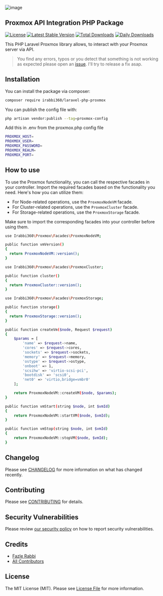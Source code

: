 ![image](https://github.com/user-attachments/assets/2b73d27f-3278-4604-9573-0f6d8e77776f)

## Proxmox API Integration PHP Package

[![License](https://poser.pugx.org/irabbi360/laravel-php-proxmox/license)](https://packagist.org/packages/irabbi360/laravel-php-proxmox)
[![Latest Stable Version](https://poser.pugx.org/irabbi360/laravel-php-proxmox/version)](https://packagist.org/packages/irabbi360/laravel-php-proxmox)
[![Total Downloads](https://poser.pugx.org/irabbi360/laravel-php-proxmox/downloads)](https://packagist.org/packages/irabbi360/laravel-php-proxmox)
[![Daily Downloads](https://poser.pugx.org/irabbi360/laravel-php-proxmox/d/daily)](https://packagist.org/packages/irabbi360/laravel-php-proxmox)

This PHP Laravel Proxmox library allows, to interact with your Proxmox server via API.

> You find any errors, typos or you detect that something is not working as expected please open an [issue](https://github.com/irabbi360/laravel-php-proxmox/issues/new). I'll try to release a fix asap.

## Installation

You can install the package via composer:

```bash
composer require irabbi360/laravel-php-proxmox
```

You can publish the config file with:
```bash
php artisan vendor:publish --tag=proxmox-config
```

Add this in .env from the proxmox.php config file
```bash
PROXMOX_HOST=
PROXMOX_USER=
PROXMOX_PASSWORD=
PROXMOX_REALM=
PROXMOX_PORT=
```

## How to use
To use the Proxmox functionality, you can call the respective facades in your controller. Import the required facades based on the functionality you need. Here's how you can utilize them:

- For Node-related operations, use the `ProxmoxNodeVM` facade.
- For Cluster-related operations, use the `ProxmoxCluster` facade.
- For Storage-related operations, use the `ProxmoxStorage` facade.

Make sure to import the corresponding facades into your controller before using them.

```bash
use Irabbi360\Proxmox\Facades\ProxmoxNodeVM;

public function vmVersion()
{
  return ProxmoxNodeVM::version();
}
```

```bash
use Irabbi360\Proxmox\Facades\ProxmoxCluster;

public function cluster()
{
  return ProxmoxCluster::version();
}
```

```bash
use Irabbi360\Proxmox\Facades\ProxmoxStorage;

public function storage()
{
  return ProxmoxStorage::version();
}
```

```bash
public function createVm($node, Request $request)
{
    $params = [
        'name' => $request->name,
        'cores' => $request->cores,
        'sockets' => $request->sockets,
        'memory' => $request->memory,
        'ostype' => $request->ostype,
        'onboot' => 1,
        'scsihw' => 'virtio-scsi-pci',
        'bootdisk' => 'scsi0',
        'net0' => 'virtio,bridge=vmbr0'
    ];

    return ProxmoxNodeVM::createVM($node, $params);
}
```

```bash
public function vmStart(string $node, int $vmId)
{
    return ProxmoxNodeVM::startVM($node, $vmId);
}

public function vmStop(string $node, int $vmId)
{
    return ProxmoxNodeVM::stopVM($node, $vmId);
}
```

## Changelog

Please see [CHANGELOG](CHANGELOG.md) for more information on what has changed recently.

## Contributing

Please see [CONTRIBUTING](CONTRIBUTING.md) for details.

## Security Vulnerabilities

Please review [our security policy](../../security/policy) on how to report security vulnerabilities.

## Credits

- [Fazle Rabbi](https://github.com/irabbi360)
- [All Contributors](../../contributors)

## License

The MIT License (MIT). Please see [License File](LICENSE.md) for more information.
